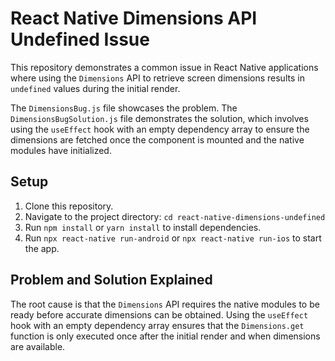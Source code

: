 # React Native Dimensions API Undefined Issue

This repository demonstrates a common issue in React Native applications where using the `Dimensions` API to retrieve screen dimensions results in `undefined` values during the initial render.

The `DimensionsBug.js` file showcases the problem. The `DimensionsBugSolution.js` file demonstrates the solution, which involves using the `useEffect` hook with an empty dependency array to ensure the dimensions are fetched once the component is mounted and the native modules have initialized.

## Setup

1. Clone this repository.
2. Navigate to the project directory: `cd react-native-dimensions-undefined`
3. Run `npm install` or `yarn install` to install dependencies.
4. Run `npx react-native run-android` or `npx react-native run-ios` to start the app.

## Problem and Solution Explained

The root cause is that the `Dimensions` API requires the native modules to be ready before accurate dimensions can be obtained. Using the `useEffect` hook with an empty dependency array ensures that the `Dimensions.get` function is only executed once after the initial render and when dimensions are available.